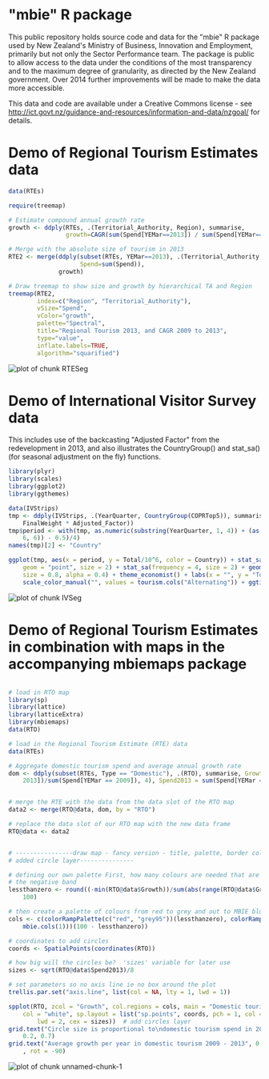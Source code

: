 <img src="figure/Header.png" title="" alt="" style="display: block; margin: auto;" />

"mbie" R package
========================================================

This public repository holds source code and data for the "mbie" R package used by New Zealand's Ministry of Business, Innovation and Employment, primarily but not only the Sector Performance team.  The package is public to allow access to the data under the conditions of the most transparency and to the maximum degree of granularity, as directed by the New Zealand government.  Over 2014 further improvements will be made to make the data more accessible.

This data and code are available under a Creative Commons license - see http://ict.govt.nz/guidance-and-resources/information-and-data/nzgoal/ for details.

# Demo of Regional Tourism Estimates data


```r
data(RTEs)

require(treemap)

# Estimate compound annual growth rate
growth <- ddply(RTEs, .(Territorial_Authority, Region), summarise,
                growth=CAGR(sum(Spend[YEMar==2013]) / sum(Spend[YEMar==2009]), 4))

# Merge with the absolute size of tourism in 2013
RTE2 <- merge(ddply(subset(RTEs, YEMar==2013), .(Territorial_Authority, Region), summarise,
                    Spend=sum(Spend)),
              growth)

# Draw treemap to show size and growth by hierarchical TA and Region
treemap(RTE2,
        index=c("Region", "Territorial_Authority"),
        vSize="Spend",
        vColor="growth",
        palette="Spectral",
        title="Regional Tourism 2013, and CAGR 2009 to 2013",
        type="value",
        inflate.labels=TRUE,
        algorithm="squarified")
```

![plot of chunk RTESeg](figure/RTESeg.png) 



# Demo of International Visitor Survey data
This includes use of the backcasting "Adjusted Factor" from the redevelopment in 2013, and also illustrates the CountryGroup() and stat_sa() (for seasonal adjustment on the fly) functions.

```r
library(plyr)
library(scales)
library(ggplot2)
library(ggthemes)

data(IVStrips)
tmp <- ddply(IVStrips, .(YearQuarter, CountryGroup(COPRTop5)), summarise, Total = sum(SmoothTotalSpend * 
    FinalWeight * Adjusted_Factor))
tmp$period <- with(tmp, as.numeric(substring(YearQuarter, 1, 4)) + (as.numeric(substring(YearQuarter, 
    6, 6)) - 0.5)/4)
names(tmp)[2] <- "Country"

ggplot(tmp, aes(x = period, y = Total/10^6, color = Country)) + stat_sa(frequency = 4, 
    geom = "point", size = 2) + stat_sa(frequency = 4, size = 2) + geom_line(frequency = 4, 
    size = 0.8, alpha = 0.4) + theme_economist() + labs(x = "", y = "Total spend ($m)\n") + 
    scale_color_manual("", values = tourism.cols("Alternating")) + ggtitle("Seasonally adjusted NZ tourism spend by country of origin")
```

![plot of chunk IVSeg](figure/IVSeg.png) 


# Demo of Regional Tourism Estimates in combination with maps in the accompanying mbiemaps package


```r

# load in RTO map
library(sp)
library(lattice)
library(latticeExtra)
library(mbiemaps)
data(RTO)

# load in the Regional Tourism Estimate (RTE) data
data(RTEs)

# Aggregate domestic tourism spend and average annual growth rate
dom <- ddply(subset(RTEs, Type == "Domestic"), .(RTO), summarise, Growth = CAGR(sum(Spend[YEMar == 
    2013])/sum(Spend[YEMar == 2009]), 4), Spend2013 = sum(Spend[YEMar == 2013]))


# merge the RTE with the data from the data slot of the RTO map
data2 <- merge(RTO@data, dom, by = "RTO")

# replace the data slot of our RTO map with the new data frame
RTO@data <- data2


# ----------------draw map - fancy version - title, palette, border colour,
# added circle layer---------------

# defining our own palette First, how many colours are needed that are in
# the negative band
lessthanzero <- round((-min(RTO@data$Growth))/sum(abs(range(RTO@data$Growth))) * 
    100)

# then create a palette of colours from red to grey and out to MBIE blue
cols <- c(colorRampPalette(c("red", "grey95"))(lessthanzero), colorRampPalette(c("grey95", 
    mbie.cols(1)))(100 - lessthanzero))

# coordinates to add circles
coords <- SpatialPoints(coordinates(RTO))

# how big will the circles be?  'sizes' variable for later use
sizes <- sqrt(RTO@data$Spend2013)/8

# set parameters so no axis line ie no box around the plot
trellis.par.set("axis.line", list(col = NA, lty = 1, lwd = 1))

spplot(RTO, zcol = "Growth", col.regions = cols, main = "Domestic tourist spend", 
    col = "white", sp.layout = list("sp.points", coords, pch = 1, col = "black", 
        lwd = 2, cex = sizes))  # add circles layer
grid.text("Circle size is proportional to\ndomestic tourism spend in 2013", 
    0.2, 0.7)
grid.text("Average growth per year in domestic tourism 2009 - 2013", 0.93, 0.5, 
    , rot = -90)
```

![plot of chunk unnamed-chunk-1](figure/unnamed-chunk-1.png) 

```r

```

